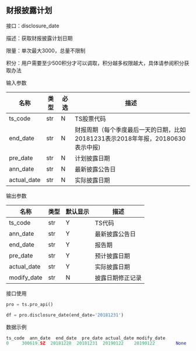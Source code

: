 ## 财报披露计划

接口：disclosure_date

描述：获取财报披露计划日期

限量：单次最大3000，总量不限制

积分：用户需要至少500积分才可以调取，积分越多权限越大，具体请参阅积分获取办法 

输入参数

| 名称 | 类型 | 必选 | 描述 |
| --- | --- | --- | --- |
| ts_code | str | N | TS股票代码 |
| end_date | str | N | 财报周期（每个季度最后一天的日期，比如20181231表示2018年年报，20180630表示中报) |
| pre_date | str | N | 计划披露日期 |
| ann_date | str | N | 最新披露公告日 |
| actual_date | str | N | 实际披露日期 |

输出参数

| 名称 | 类型 | 默认显示 | 描述 |
| --- | --- | --- | --- |
| ts_code | str | Y | TS代码 |
| ann_date | str | Y | 最新披露公告日 |
| end_date | str | Y | 报告期 |
| pre_date | str | Y | 预计披露日期 |
| actual_date | str | Y | 实际披露日期 |
| modify_date | str | N | 披露日期修正记录 |

接口使用

```python
pro = ts.pro_api()

df = pro.disclosure_date(end_date='20181231')
```

数据示例

```python
ts_code  ann_date  end_date  pre_date actual_date modify_date
0     300619.SZ  20181228  20181231  20190122    20190122        None
```